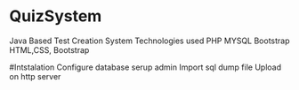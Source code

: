 # QuizSystem
Java Based Test Creation System
Technologies used
PHP
MYSQL
Bootstrap
HTML,CSS, Bootstrap


#Intstalation
Configure database
serup admin 
Import sql dump file
Upload on http server



